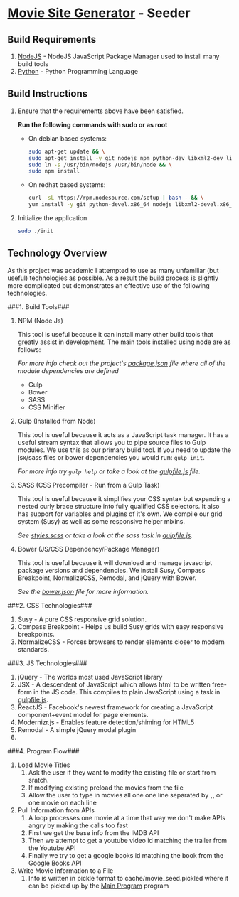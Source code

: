 [Movie Site Generator](../README.md) - Seeder
==================================================

Build Requirements
--------------------------------------

1. [NodeJS](https://docs.npmjs.com/getting-started/installing-node) - NodeJS JavaScript Package Manager used to install many build tools
2. [Python](https://www.python.org/downloads/) - Python Programming Language

Build Instructions
--------------------------------------

1. Ensure that the requirements above have been satisfied.

	**Run the following commands with sudo or as root**

	* On debian based systems:
		```bash
		sudo apt-get update && \
		sudo apt-get install -y git nodejs npm python-dev libxml2-dev libxslt1-dev && \
		sudo ln -s /usr/bin/nodejs /usr/bin/node && \
		sudo npm install
		```
	
	* On redhat based systems:
		```bash
		curl -sL https://rpm.nodesource.com/setup | bash - && \
		yum install -y git python-devel.x86_64 nodejs libxml2-devel.x86_64 libxslt-devel.x86_64 gcc.x86_64
		```
2. Initialize the application

	```bash
	sudo ./init
	```

Technology Overview
--------------------------------------
As this project was academic I attempted to use as many
unfamiliar (but useful) technologies as possible. As a result
the build process is slightly more complicated but demonstrates an
effective use of the following technologies.

###1. Build Tools###
1. NPM (Node Js)

	This tool is useful because it can install many other build tools that greatly
	assist in development. The main tools installed using node are as follows:
	
	*For more info check out the project's [package.json](../package.json) file where all of the module dependencies are defined*
	* Gulp
	* Bower
	* SASS
	* CSS Minifier

2. Gulp (Installed from Node)

	This tool is useful because it acts as a JavaScript task manager. It has a useful
	stream syntax that allows you to pipe source files to Gulp modules. We use this as
	our primary build tool. If you need to update the jsx/sass files or bower dependencies
	you would run: ```gulp init```. 

	*For more info try ```gulp help``` or take a look at the [gulpfile.js](../gulpfile.js) file.*

3. SASS (CSS Precompiler - Run from a Gulp Task)

	This tool is useful because it simplifies your CSS syntax but expanding a nested curly
	brace structure into fully qualified CSS selectors. It also has support for variables
	and plugins of it's own. We compile our grid system (Susy) as well as some responsive
	helper mixins. 

	*See [styles.scss](../scss/styles.scss) or take a look at the sass task in [gulpfile.js](../gulpfile.js).*
4. Bower (JS/CSS Dependency/Package Manager)

	This tool is useful because it will download and manage javascript package
	versions and dependencies. We install Susy, Compass Breakpoint, NormalizeCSS, Remodal, and jQuery with Bower. 

	*See the [bower.json](../bower.json) file for more information.*

###2. CSS Technologies###
1. Susy - A pure CSS responsive grid solution.
2. Compass Breakpoint - Helps us build Susy grids with easy responsive breakpoints.
3. NormalizeCSS - Forces browsers to render elements closer to modern standards.

###3. JS Technologies###
1. jQuery - The worlds most used JavaScript library
2. JSX - A descendent of JavaScript which allows html to be written free-form in the JS code. This compiles to plain JavaScript using a task in [gulpfile.js](../gulpfile.js).
3. ReactJS - Facebook's newest framework for creating a JavaScript component+event model for page elements.
4. Modernizr.js - Enables feature detection/shiming for HTML5
5. Remodal - A simple jQuery modal plugin
6. 

###4. Program Flow###
1. Load Movie Titles
	1. Ask the user if they want to modify the existing file or start from sratch.
	2. If modifying existing preload the movies from the file
	3. Allow the user to type in movies all one one line separated by **,,** or one movie on each line
2. Pull Information from APIs
	1. A loop processes one movie at a time that way we don't make APIs angry by making the calls too fast
	2. First we get the base info from the IMDB API
	3. Then we attempt to get a youtube video id matching the trailer from the Youtube API
	4. Finally we try to get a google books id matching the book from the Google Books API
3. Write Movie Information to a File
	1. Info is written in pickle format to cache/movie_seed.pickled where it can be picked up by the [Main Program](main.md) program
	
